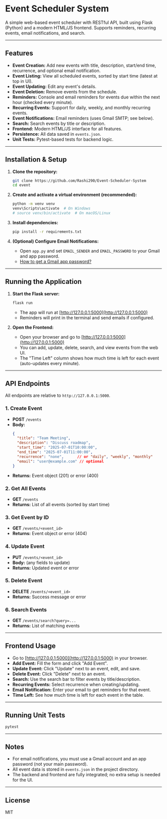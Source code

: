 # Event Scheduler System

A simple web-based event scheduler with RESTful API, built using Flask (Python) and a modern HTML/JS frontend. Supports reminders, recurring events, email notifications, and search.

---

## Features

- **Event Creation:** Add new events with title, description, start/end time, recurrence, and optional email notification.
- **Event Listing:** View all scheduled events, sorted by start time (latest at top in UI).
- **Event Updating:** Edit any event's details.
- **Event Deletion:** Remove events from the schedule.
- **Reminders:** Console and email reminders for events due within the next hour (checked every minute).
- **Recurring Events:** Support for daily, weekly, and monthly recurring events.
- **Event Notifications:** Email reminders (uses Gmail SMTP; see below).
- **Search:** Search events by title or description.
- **Frontend:** Modern HTML/JS interface for all features.
- **Persistence:** All data saved in `events.json`.
- **Unit Tests:** Pytest-based tests for backend logic.

---

## Installation & Setup

1. **Clone the repository:**
   ```bash
   git clone https://github.com/Rashi290/Event-Scheduler-System
   cd event
   ```

2. **Create and activate a virtual environment (recommended):**
   ```bash
   python -m venv venv
   venv\Scripts\activate  # On Windows
   # source venv/bin/activate  # On macOS/Linux
   ```

3. **Install dependencies:**
   ```bash
   pip install -r requirements.txt
   ```

4. **(Optional) Configure Email Notifications:**
   - Open `app.py` and set `EMAIL_SENDER` and `EMAIL_PASSWORD` to your Gmail and app password.
   - [How to get a Gmail app password?](https://support.google.com/accounts/answer/185833)

---

## Running the Application

1. **Start the Flask server:**
   ```bash
   flask run
   ```
   - The app will run at [http://127.0.0.1:5000](http://127.0.0.1:5000)
   - Reminders will print in the terminal and send emails if configured.

2. **Open the Frontend:**
   - Open your browser and go to [http://127.0.0.1:5000](http://127.0.0.1:5000)
   - You can add, update, delete, search, and view events from the web UI.
   - The "Time Left" column shows how much time is left for each event (auto-updates every minute).

---

## API Endpoints

All endpoints are relative to `http://127.0.0.1:5000`.

### 1. Create Event
- **POST** `/events`
- **Body:**
  ```json
  {
    "title": "Team Meeting",
    "description": "Discuss roadmap",
    "start_time": "2025-07-01T10:00:00",
    "end_time": "2025-07-01T11:00:00",
    "recurrence": "none",      // or "daily", "weekly", "monthly"
    "email": "user@example.com" // optional
  }
  ```
- **Returns:** Event object (201) or error (400)

### 2. Get All Events
- **GET** `/events`
- **Returns:** List of all events (sorted by start time)

### 3. Get Event by ID
- **GET** `/events/<event_id>`
- **Returns:** Event object or error (404)

### 4. Update Event
- **PUT** `/events/<event_id>`
- **Body:** (any fields to update)
- **Returns:** Updated event or error

### 5. Delete Event
- **DELETE** `/events/<event_id>`
- **Returns:** Success message or error

### 6. Search Events
- **GET** `/events/search?query=...`
- **Returns:** List of matching events

---

## Frontend Usage

- Go to [http://127.0.0.1:5000](http://127.0.0.1:5000) in your browser.
- **Add Event:** Fill the form and click "Add Event".
- **Update Event:** Click "Update" next to an event, edit, and save.
- **Delete Event:** Click "Delete" next to an event.
- **Search:** Use the search bar to filter events by title/description.
- **Recurring Events:** Select recurrence when creating/updating.
- **Email Notification:** Enter your email to get reminders for that event.
- **Time Left:** See how much time is left for each event in the table.

---

## Running Unit Tests

```bash
pytest
```

---

## Notes
- For email notifications, you must use a Gmail account and an app password (not your main password).
- All event data is stored in `events.json` in the project directory.
- The backend and frontend are fully integrated; no extra setup is needed for the UI.

---

## License
MIT
